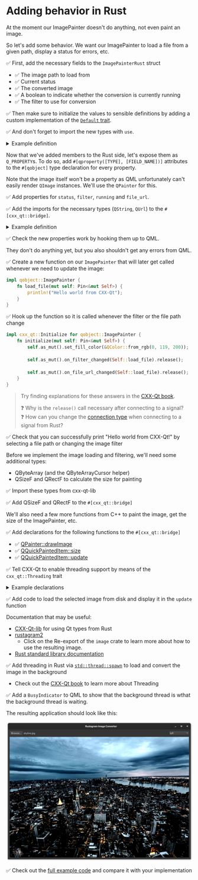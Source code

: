 # Adding behavior in Rust

At the moment our ImagePainter doesn't do anything, not even paint an image.

So let's add some behavior.
We want our ImagePainter to load a file from a given path, display a status for errors, etc.

✅ First, add the necessary fields to the `ImagePainterRust` struct
* ✅ The image path to load from
* ✅ Current status
* ✅ The converted image
* ✅ A boolean to indicate whether the conversion is currently running
* ✅ The filter to use for conversion

✅ Then make sure to initialize the values to sensible definitions by adding a custom implementation of the [`Default` trait](https://doc.rust-lang.org/std/default/trait.Default.html).

✅ And don't forget to import the new types with `use`.

<details>
<summary>Example definition</summary>

```rust
use cxx_qt_lib::{QColor, QImage, QString, QUrl};

pub struct ImagePainterRust {
    filter: QString,
    status: QString,
    running: bool,
    file_url: QUrl,

    image: Option<QImage>,
}

impl Default for ImagePainterRust {
    fn default() -> Self {
        Self {
            filter: QString::from("1977"),
            status: QString::from("No file selected"),
            image: None,
            file_url: QUrl::default(),
            running: false,
        }
    }
}
```
</details>

Now that we've added members to the Rust side, let's expose them as `Q_PROPERTY`s.
To do so, add `#[qproperty([TYPE], [FIELD_NAME])]` attributes to the `#[qobject]` type declaration for every property.

Note that the image itself won't be a property as QML unfortunately can't easily render `QImage` instances.
We'll use the `QPainter` for this.

✅ Add properties for `status`, `filter`, `running` and `file_url`.

✅ Add the imports for the necessary types (`QString`, `QUrl`) to the `#[cxx_qt::bridge]`.

<details>
<summary>Example definition</summary>

```rust
#[cxx_qt::bridge(cxx_file_stem = "image_painter")]
pub mod qobject {
    unsafe extern "C++" {
        include!("cxx-qt-lib/qcolor.h");
        type QColor = cxx_qt_lib::QColor;

        include!("cxx-qt-lib/qurl.h");
        type QUrl = cxx_qt_lib::QUrl;

        include!("cxx-qt-lib/qstring.h");
        type QString = cxx_qt_lib::QString;

        include!(<QtQuick/QQuickPaintedItem>);
    }

    // ...

    unsafe extern "RustQt" {
        #[qml_element]
        #[base = "QQuickPaintedItem"]
        #[qobject]
        #[qproperty(QString, status)]
        #[qproperty(QString, filter)]
        #[qproperty(QUrl, file_url)]
        #[qproperty(bool, running)]
        type ImagePainter = super::ImagePainterRust;

        // ...
    }

    // ...
}
```
</details>

✅ Check the new properties work by hooking them up to QML.

They don't do anything yet, but you also shouldn't get any errors from QML.

✅ Create a new function on our `ImagePainter` that will later get called whenever we need to update the image:
```rust
impl qobject::ImagePainter {
    fn load_file(mut self: Pin<&mut Self>) {
        println!("Hello world from CXX-Qt");
    }
}
```

✅ Hook up the function so it is called whenever the filter or the file path change
```rust
impl cxx_qt::Initialize for qobject::ImagePainter {
    fn initialize(mut self: Pin<&mut Self>) {
        self.as_mut().set_fill_color(&QColor::from_rgb(0, 119, 200));

        self.as_mut().on_filter_changed(Self::load_file).release();

        self.as_mut().on_file_url_changed(Self::load_file).release();
    }
}
```
> Try finding explanations for these answers in the [CXX-Qt book][CXX-Qt book].
>
> ❓ Why is the `release()` call necessary after connecting to a signal?\
> ❓ How can you change the [connection type](https://doc.qt.io/qt-6/qt.html#ConnectionType-enum) when connecting to a signal from Rust?

✅ Check that you can successfully print "Hello world from CXX-Qt!" by selecting a file path or changing the image filter

Before we implement the image loading and filtering, we'll need some additional types:
* QByteArray (and the QByteArrayCursor helper)
* QSizeF and QRectF to calculate the size for painting

✅ Import these types from cxx-qt-lib

✅ Add QSizeF and QRectF to the `#[cxx_qt::bridge]`

We'll also need a few more functions from C++ to paint the image, get the size of the ImagePainter, etc.

✅ Add declarations for the following functions to the `#[cxx_qt::bridge]`
* ✅ [QPainter::drawImage](https://doc.qt.io/qt-5/qpainter.html#drawImage-4)
* ✅ [QQuickPaintedItem::size][QQuickPaintedItem]
* ✅ [QQuickPaintedItem::update][QQuickPaintedItem]

✅ Tell CXX-Qt to enable threading support by means of the `cxx_qt::Threading` trait

<details>
<summary> Example declarations </summary>

```rust
#[cxx_qt::bridge(cxx_file_stem = "image_painter")]
mod qobject {
    // ...

    unsafe extern "C++" {
        include!(<QtGui/QPainter>);
        type QPainter;

        #[rust_name = "draw_image"]
        fn drawImage(self: Pin<&mut QPainter>, rectangle: &QRectF, image: &QImage);
    }

    unsafe extern "RustQt" {
        // ...

        #[inherit]
        fn size(self: &ImagePainter) -> QSizeF;

        #[inherit]
        fn update(self: Pin<&mut ImagePainter>);
    }

    impl cxx_qt::Threading for ImagePainter {}
    // ...
}
```
</details>

✅ Add code to load the selected image from disk and display it in the `update` function

Documentation that may be useful:
* [CXX-Qt-lib](https://docs.rs/cxx-qt-lib/latest/cxx_qt_lib/) for using Qt types from Rust
* [rustagram2](https://docs.rs/rustagram2/latest/rustagram/)
    * Click on the Re-export of the `image` crate to learn more about how to use the resulting image.
* [Rust standard library documentation](https://doc.rust-lang.org/std/index.html)

✅ Add threading in Rust via [`std::thread::spawn`](https://doc.rust-lang.org/std/thread/fn.spawn.html) to load and convert the image in the background
* Check out the [CXX-Qt book][CXX-Qt book] to learn more about Threading

✅ Add a `BusyIndicator` to QML to show that the background thread is wthat the background thread is waiting.

The resulting application should look like this:

![The final application, showing the picture of a skyline that has been filtered using the "lofi" filter](./qt-gui-skyline.png)

✅ Check out the [full example code](https://github.com/ferrous-systems/qt-training-2023/tree/main/crates/with-workspace/) and compare it with your implementation

[QQuickPaintedItem]: https://doc.qt.io/qt-6/qquickpainteditem-members.html
[CXX-Qt book]: https://docs.rs/cxx-qt-lib/latest/cxx_qt_lib/
